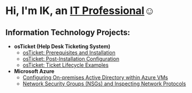 <h1>Hi, I'm IK, an <a href="https://linkedin.com/in/Josh">IT Professional</a>☺</h1>

<h2> Information Technology Projects:</h2>

- <b>osTicket (Help Desk Ticketing System)</b>
  - [osTicket: Prerequisites and Installation](https://github.com/ikigwe/osticket-prereqs)
  - [osTicket: Post-Installation Configuration](https://github.com/ikigwe/post-install-config)
  - [osTicket: Ticket Lifecycle Examples](https://github.com/ikigwe/ticket-lifecycle)
- <b>Microsoft Azure</b>
  - [Configuring On-premises Active Directory within Azure VMs](https://github.com/ikigwe/configure-ad)
  - [Network Security Groups (NSGs) and Inspecting Network Protocols](https://github.com/ikigwe/azure-network-protocols)
